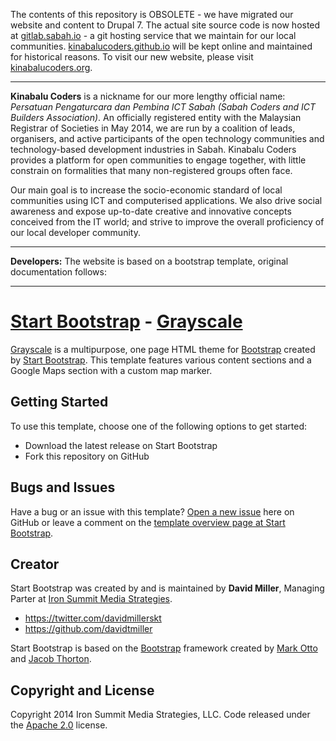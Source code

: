 The contents of this repository is OBSOLETE - we have migrated our website and content to Drupal 7. The actual site source code is now hosted at [gitlab.sabah.io](https://gitlab.sabah.io) - a git hosting service that we maintain for our local communities. [kinabalucoders.github.io](http://kinabalucoders.github.io) will be kept online and maintained for historical reasons. To visit our new website, please visit [kinabalucoders.org](https://kinabalucoders.org).

---

**Kinabalu Coders** is a nickname for our more lengthy official name: *Persatuan Pengaturcara dan Pembina ICT Sabah (Sabah Coders and ICT Builders Association)*. An officially registered entity with the Malaysian Registrar of Societies in May 2014, we are run by a coalition of leads, organisers, and active participants of the open technology communities and technology-based development industries in Sabah. Kinabalu Coders provides a platform for open communities to engage together, with little constrain on formalities that many non-registered groups often face.

Our main goal is to increase the socio-economic standard of local communities using ICT and computerised applications. We also drive social awareness and expose up-to-date creative and innovative concepts conceived from the IT world; and strive to improve the overall proficiency of our local developer community.

---

**Developers:** The website is based on a bootstrap template, original documentation follows:

---

# [Start Bootstrap](http://startbootstrap.com/) - [Grayscale](http://startbootstrap.com/template-overviews/grayscale/)

[Grayscale](http://startbootstrap.com/template-overviews/grayscale/) is a multipurpose, one page HTML theme for [Bootstrap](http://getbootstrap.com/) created by [Start Bootstrap](http://startbootstrap.com/). This template features various content sections and a Google Maps section with a custom map marker.

## Getting Started

To use this template, choose one of the following options to get started:
* Download the latest release on Start Bootstrap
* Fork this repository on GitHub

## Bugs and Issues

Have a bug or an issue with this template? [Open a new issue](https://github.com/IronSummitMedia/startbootstrap-grayscale/issues) here on GitHub or leave a comment on the [template overview page at Start Bootstrap](http://startbootstrap.com/template-overviews/grayscale/).

## Creator

Start Bootstrap was created by and is maintained by **David Miller**, Managing Parter at [Iron Summit Media Strategies](http://www.ironsummitmedia.com/).

* https://twitter.com/davidmillerskt
* https://github.com/davidtmiller

Start Bootstrap is based on the [Bootstrap](http://getbootstrap.com/) framework created by [Mark Otto](https://twitter.com/mdo) and [Jacob Thorton](https://twitter.com/fat).

## Copyright and License

Copyright 2014 Iron Summit Media Strategies, LLC. Code released under the [Apache 2.0](https://github.com/IronSummitMedia/startbootstrap-grayscale/blob/gh-pages/LICENSE) license.
